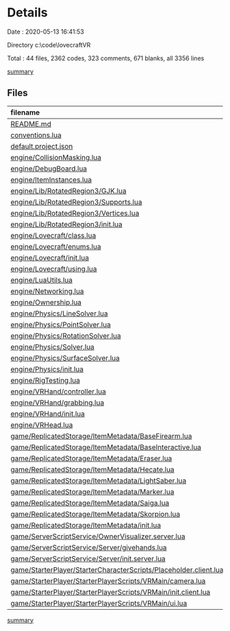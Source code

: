 # Details

Date : 2020-05-13 16:41:53

Directory c:\code\lovecraftVR

Total : 44 files,  2362 codes, 323 comments, 671 blanks, all 3356 lines

[summary](results.md)

## Files
| filename | language | code | comment | blank | total |
| :--- | :--- | ---: | ---: | ---: | ---: |
| [README.md](/README.md) | Markdown | 37 | 0 | 15 | 52 |
| [conventions.lua](/conventions.lua) | Lua | 50 | 10 | 13 | 73 |
| [default.project.json](/default.project.json) | JSON | 86 | 0 | 9 | 95 |
| [engine/CollisionMasking.lua](/engine/CollisionMasking.lua) | Lua | 10 | 0 | 5 | 15 |
| [engine/DebugBoard.lua](/engine/DebugBoard.lua) | Lua | 111 | 9 | 32 | 152 |
| [engine/ItemInstances.lua](/engine/ItemInstances.lua) | Lua | 28 | 1 | 13 | 42 |
| [engine/Lib/RotatedRegion3/GJK.lua](/engine/Lib/RotatedRegion3/GJK.lua) | Lua | 86 | 6 | 25 | 117 |
| [engine/Lib/RotatedRegion3/Supports.lua](/engine/Lib/RotatedRegion3/Supports.lua) | Lua | 39 | 3 | 10 | 52 |
| [engine/Lib/RotatedRegion3/Vertices.lua](/engine/Lib/RotatedRegion3/Vertices.lua) | Lua | 157 | 7 | 37 | 201 |
| [engine/Lib/RotatedRegion3/init.lua](/engine/Lib/RotatedRegion3/init.lua) | Lua | 179 | 9 | 51 | 239 |
| [engine/Lovecraft/class.lua](/engine/Lovecraft/class.lua) | Lua | 49 | 28 | 11 | 88 |
| [engine/Lovecraft/enums.lua](/engine/Lovecraft/enums.lua) | Lua | 2 | 0 | 2 | 4 |
| [engine/Lovecraft/init.lua](/engine/Lovecraft/init.lua) | Lua | 24 | 5 | 9 | 38 |
| [engine/Lovecraft/using.lua](/engine/Lovecraft/using.lua) | Lua | 80 | 11 | 21 | 112 |
| [engine/LuaUtils.lua](/engine/LuaUtils.lua) | Lua | 0 | 0 | 1 | 1 |
| [engine/Networking.lua](/engine/Networking.lua) | Lua | 27 | 1 | 9 | 37 |
| [engine/Ownership.lua](/engine/Ownership.lua) | Lua | 11 | 0 | 4 | 15 |
| [engine/Physics/LineSolver.lua](/engine/Physics/LineSolver.lua) | Lua | 22 | 0 | 6 | 28 |
| [engine/Physics/PointSolver.lua](/engine/Physics/PointSolver.lua) | Lua | 73 | 2 | 18 | 93 |
| [engine/Physics/RotationSolver.lua](/engine/Physics/RotationSolver.lua) | Lua | 17 | 9 | 11 | 37 |
| [engine/Physics/Solver.lua](/engine/Physics/Solver.lua) | Lua | 28 | 0 | 12 | 40 |
| [engine/Physics/SurfaceSolver.lua](/engine/Physics/SurfaceSolver.lua) | Lua | 3 | 0 | 6 | 9 |
| [engine/Physics/init.lua](/engine/Physics/init.lua) | Lua | 14 | 0 | 7 | 21 |
| [engine/RigTesting.lua](/engine/RigTesting.lua) | Lua | 23 | 2 | 6 | 31 |
| [engine/VRHand/controller.lua](/engine/VRHand/controller.lua) | Lua | 0 | 0 | 1 | 1 |
| [engine/VRHand/grabbing.lua](/engine/VRHand/grabbing.lua) | Lua | 0 | 0 | 1 | 1 |
| [engine/VRHand/init.lua](/engine/VRHand/init.lua) | Lua | 260 | 95 | 62 | 417 |
| [engine/VRHead.lua](/engine/VRHead.lua) | Lua | 47 | 19 | 18 | 84 |
| [game/ReplicatedStorage/ItemMetadata/BaseFirearm.lua](/game/ReplicatedStorage/ItemMetadata/BaseFirearm.lua) | Lua | 244 | 22 | 58 | 324 |
| [game/ReplicatedStorage/ItemMetadata/BaseInteractive.lua](/game/ReplicatedStorage/ItemMetadata/BaseInteractive.lua) | Lua | 13 | 0 | 10 | 23 |
| [game/ReplicatedStorage/ItemMetadata/Eraser.lua](/game/ReplicatedStorage/ItemMetadata/Eraser.lua) | Lua | 24 | 0 | 12 | 36 |
| [game/ReplicatedStorage/ItemMetadata/Hecate.lua](/game/ReplicatedStorage/ItemMetadata/Hecate.lua) | Lua | 26 | 1 | 6 | 33 |
| [game/ReplicatedStorage/ItemMetadata/LightSaber.lua](/game/ReplicatedStorage/ItemMetadata/LightSaber.lua) | Lua | 12 | 0 | 12 | 24 |
| [game/ReplicatedStorage/ItemMetadata/Marker.lua](/game/ReplicatedStorage/ItemMetadata/Marker.lua) | Lua | 35 | 0 | 13 | 48 |
| [game/ReplicatedStorage/ItemMetadata/Saiga.lua](/game/ReplicatedStorage/ItemMetadata/Saiga.lua) | Lua | 29 | 3 | 9 | 41 |
| [game/ReplicatedStorage/ItemMetadata/Skorpion.lua](/game/ReplicatedStorage/ItemMetadata/Skorpion.lua) | Lua | 26 | 1 | 6 | 33 |
| [game/ReplicatedStorage/ItemMetadata/init.lua](/game/ReplicatedStorage/ItemMetadata/init.lua) | Lua | 162 | 19 | 31 | 212 |
| [game/ServerScriptService/OwnerVisualizer.server.lua](/game/ServerScriptService/OwnerVisualizer.server.lua) | Lua | 21 | 1 | 0 | 22 |
| [game/ServerScriptService/Server/givehands.lua](/game/ServerScriptService/Server/givehands.lua) | Lua | 17 | 4 | 7 | 28 |
| [game/ServerScriptService/Server/init.server.lua](/game/ServerScriptService/Server/init.server.lua) | Lua | 116 | 23 | 35 | 174 |
| [game/StarterPlayer/StarterCharacterScripts/Placeholder.client.lua](/game/StarterPlayer/StarterCharacterScripts/Placeholder.client.lua) | Lua | 0 | 1 | 0 | 1 |
| [game/StarterPlayer/StarterPlayerScripts/VRMain/camera.lua](/game/StarterPlayer/StarterPlayerScripts/VRMain/camera.lua) | Lua | 0 | 0 | 1 | 1 |
| [game/StarterPlayer/StarterPlayerScripts/VRMain/init.client.lua](/game/StarterPlayer/StarterPlayerScripts/VRMain/init.client.lua) | Lua | 157 | 30 | 49 | 236 |
| [game/StarterPlayer/StarterPlayerScripts/VRMain/ui.lua](/game/StarterPlayer/StarterPlayerScripts/VRMain/ui.lua) | Lua | 17 | 1 | 7 | 25 |

[summary](results.md)